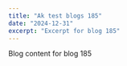 ```yaml
---
title: "Ak test blogs 185"
date: "2024-12-31"
excerpt: "Excerpt for blog 185"
---
```


Blog content for blog 185